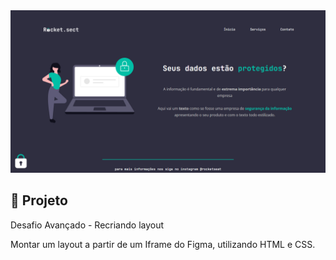 <img src=".github/dashboar-rocketsect.jpg" />

## 🚀 Projeto

<p>Desafio Avançado - Recriando layout</p>

<p>Montar um layout a partir de um Iframe do Figma, utilizando HTML e CSS.</p>